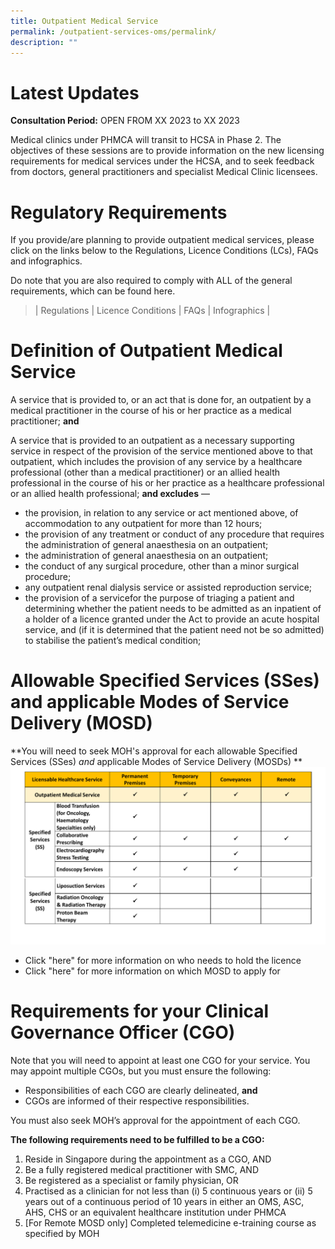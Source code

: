 ```yaml
---
title: Outpatient Medical Service
permalink: /outpatient-services-oms/permalink/
description: ""
---
```

# Latest Updates
**Consultation Period:** OPEN FROM XX 2023 to XX 2023
  
Medical clinics under PHMCA will transit to HCSA in Phase 2. The objectives of these sessions are to provide information on the new licensing requirements for medical services under the HCSA, and to seek feedback from doctors, general practitioners and specialist Medical Clinic licensees.
# Regulatory Requirements
If you provide/are planning to provide outpatient medical services, please click on the links below to the Regulations, Licence Conditions (LCs), FAQs and infographics. 

Do note that you are also required to comply with ALL of the general requirements, which can be found here.

> | Regulations | Licence Conditions | FAQs | Infographics |

# Definition of Outpatient Medical Service
A service that is provided to, or an act that is done for, an outpatient by a medical practitioner in the course of his or her practice as a medical practitioner; **and**

A service that is provided to an outpatient as a necessary supporting service in respect of the provision of the service mentioned above to that outpatient, which includes the provision of any service by a healthcare professional (other than a medical practitioner) or an allied health professional in the course of his or her practice as a healthcare professional or an allied health professional; **and excludes** —

* the provision, in relation to any service or act mentioned above, of accommodation to any outpatient for more than 12 hours;
* the provision of any treatment or conduct of any procedure that requires the administration of general anaesthesia on an outpatient;
* the administration of general anaesthesia on an outpatient;
* the conduct of any surgical procedure, other than a minor surgical procedure;
* any outpatient renal dialysis service or assisted reproduction service;
* the provision of a servicefor the purpose of triaging a patient and determining whether the patient needs to be admitted as an inpatient of a holder of a licence granted under the Act to provide an acute hospital service, and (if it is determined that the patient need not be so admitted) to stabilise the patient’s medical condition;
# Allowable Specified Services (SSes) and applicable Modes of Service Delivery (MOSD)
**You will need to seek MOH's approval for each allowable Specified Services (SSes) _and_ applicable Modes of Service Delivery (MOSDs)
**
![](/images/oms%20ss%20mosd.png)

* Click "here" for more information on who needs to hold the licence
* Click "here" for more information on which MOSD to apply for
# Requirements for your Clinical Governance Officer (CGO)
Note that you will need to appoint at least one CGO for your service. You may appoint multiple CGOs, but you must ensure the following:
* Responsibilities of each CGO are clearly delineated, **and**
* CGOs are informed of their respective responsibilities.

You must also seek MOH’s approval for the appointment of each CGO.

**The following requirements need to be fulfilled to be a CGO:**
1. Reside in Singapore during the appointment as a CGO, AND
2. Be a fully registered medical practitioner with SMC, AND
3. Be registered as a specialist or family physician, OR 
4. Practised as a clinician for not less than (i) 5 continuous years or (ii) 5 years out of a continuous period of 10 years in either an OMS, ASC, AHS, CHS or an equivalent healthcare institution under PHMCA
5. [For Remote MOSD only] Completed telemedicine e-training course as specified by MOH